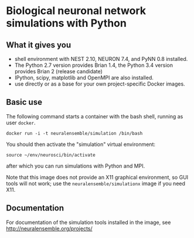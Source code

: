 # Biological neuronal network simulations with Python

## What it gives you

* shell environment with NEST 2.10, NEURON 7.4, and PyNN 0.8 installed.
* The Python 2.7 version provides Brian 1.4, the Python 3.4 version provides Brian 2 (release candidate)
* IPython, scipy, matplotlib and OpenMPI are also installed.
* use directly or as a base for your own project-specific Docker images.

## Basic use

The following command starts a container with the bash shell, running as user `docker`.

```
docker run -i -t neuralensemble/simulation /bin/bash
```

You should then activate the "simulation" virtual environment:

```
source ~/env/neurosci/bin/activate
```

after which you can run simulations with Python and MPI.

Note that this image does not provide an X11 graphical environment, so GUI tools will not work;
use the `neuralensemble/simulationx` image if you need X11.

## Documentation

For documentation of the simulation tools installed in the image, see http://neuralensemble.org/projects/
